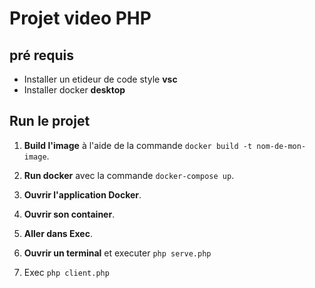 # Projet video PHP

## pré requis

- Installer un etideur de code style **vsc**
- Installer docker **desktop**

## Run le projet

1. **Build l'image** à l'aide de la commande `docker build -t nom-de-mon-image`.

2. **Run docker** avec la commande `docker-compose up`.

3. **Ouvrir l'application Docker**.

4. **Ouvrir son container**.

5. **Aller dans Exec**.

6. **Ouvrir un terminal** et executer `php serve.php`

7. Exec `php client.php`